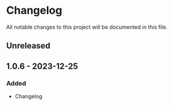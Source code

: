 # Changelog

All notable changes to this project will be documented in this file.

## Unreleased

## 1.0.6 - 2023-12-25
### Added
- Changelog

